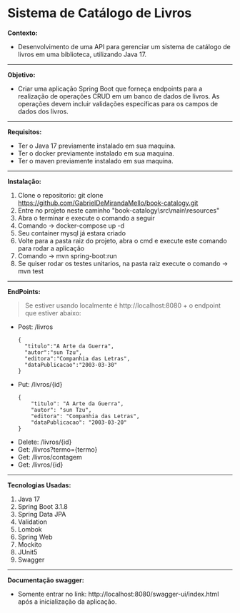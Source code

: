 # Sistema de Catálogo de Livros
<strong>Contexto:</strong>

- Desenvolvimento de uma API para gerenciar um sistema de catálogo de livros
em uma biblioteca, utilizando Java 17.
---
<strong>Objetivo:</strong>

- Criar uma aplicação Spring Boot que forneça endpoints para a realização de
  operações CRUD em um banco de dados de livros. As operações devem incluir validações
  específicas para os campos de dados dos livros.
---
<strong>Requisitos:</strong>

- Ter o Java 17 previamente instalado em sua maquina.
- Ter o docker previamente instalado em sua maquina.
- Ter o maven previamente instalado em sua maquina.
---
<strong>Instalação:</strong>

1. Clone o repositorio: git clone https://github.com/GabrielDeMirandaMello/book-catalogy.git
2. Entre no projeto neste caminho "book-catalogy\src\main\resources"
3. Abra o terminar e execute o comando a seguir
4. Comando -> docker-compose up -d
5. Seu container mysql já estara criado
6. Volte para a pasta raiz do projeto, abra o cmd e execute este comando para rodar a aplicação
7. Comando -> mvn spring-boot:run
8. Se quiser rodar os testes unitarios, na pasta raiz execute o comando -> mvn test
---
<strong>EndPoints:</strong>

> Se estiver usando localmente é http://localhost:8080 + o endpoint que estiver abaixo:
   
- Post: /livros
  ```
  {
    "titulo":"A Arte da Guerra",
    "autor":"sun Tzu",
    "editora":"Companhia das Letras",
    "dataPublicacao":"2003-03-30"
  }
  ```
- Put: /livros/{id}
  ```
  {
      "titulo": "A Arte da Guerra",
      "autor": "sun Tzu",
      "editora": "Companhia das Letras",
      "dataPublicacao": "2003-03-20"
  }
  ```
- Delete: /livros/{id}
- Get: /livros?termo={termo}
- Get: /livros/contagem
- Get: /livros/{id}

---
<strong>Tecnologias Usadas:</strong>

1. Java 17
2. Spring Boot 3.1.8
3. Spring Data JPA
4. Validation
5. Lombok
6. Spring Web
7. Mockito
8. JUnit5
9. Swagger
    
---
<strong>Documentação swagger:</strong>

- Somente entrar no link: http://localhost:8080/swagger-ui/index.html após a inicialização da aplicação.

